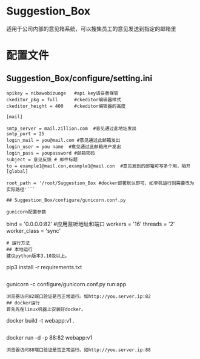 # Suggestion_Box
适用于公司内部的意见箱系统，可以搜集员工的意见发送到指定的邮箱里

# 配置文件
## Suggestion_Box/configure/setting.ini

```[flask11]
apikey = nibawobizuoge   #api key请妥善保管
ckeditor_pkg = full      #ckeditor编辑器样式
ckeditor_height = 400    #ckeditor编辑器的高度

[mail]

smtp_server = mail.zillion.com  #意见通过此地址发出
smtp_port = 25
login_mail = you@mail.com #意见通过此邮箱发出
login_user = you name  #意见通过此邮箱用户发出
login_pass = youpassword #邮箱密码
subject = 意见反馈 # 邮件标题
to = example1@mail.con,example1@mail.con  #意见发到的邮箱可写多个用，隔开
[global]

root_path = '/root/Suggestion_Box #docker部署默认即可，如单机运行则需要改为实际路径'```

## Suggestion_Box/configure/gunicorn.conf.py

gunicorn配置参数
```
bind = '0.0.0.0:82'  #应用监听地址和端口
workers = '16'
threads = '2'
worker_class = 'sync'
```
# 运行方法
## 本地运行
建议python版本3.10及以上。
```
pip3 install -r requirements.txt
```
```
gunicorn -c configure/gunicorn.conf.py run:app
```
浏览器访问82端口验证是否正常运行。如http://you.server.ip:82
## docker运行
首先先在linux机器上安装好docker。
```
docker build -t webapp:v1 .
```
```
docker run -d -p 88:82 webapp:v1
```
浏览器访问88端口验证是否正常运行。如http://you.server.ip:88





